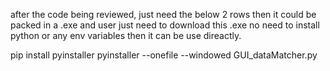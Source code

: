 after the code being reviewed, just need the below 2 rows then it could be packed in a .exe and user just need to download this .exe no need to install python or any env variables then it can be use direactly.

pip install pyinstaller
pyinstaller --onefile --windowed GUI_dataMatcher.py



